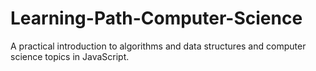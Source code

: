# Learning-Path-Computer-Science
A practical introduction to algorithms and data structures and computer science topics in JavaScript.
